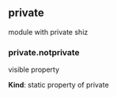 ## private
module with private shiz

### private.notprivate
visible property

**Kind**: static property of private  
